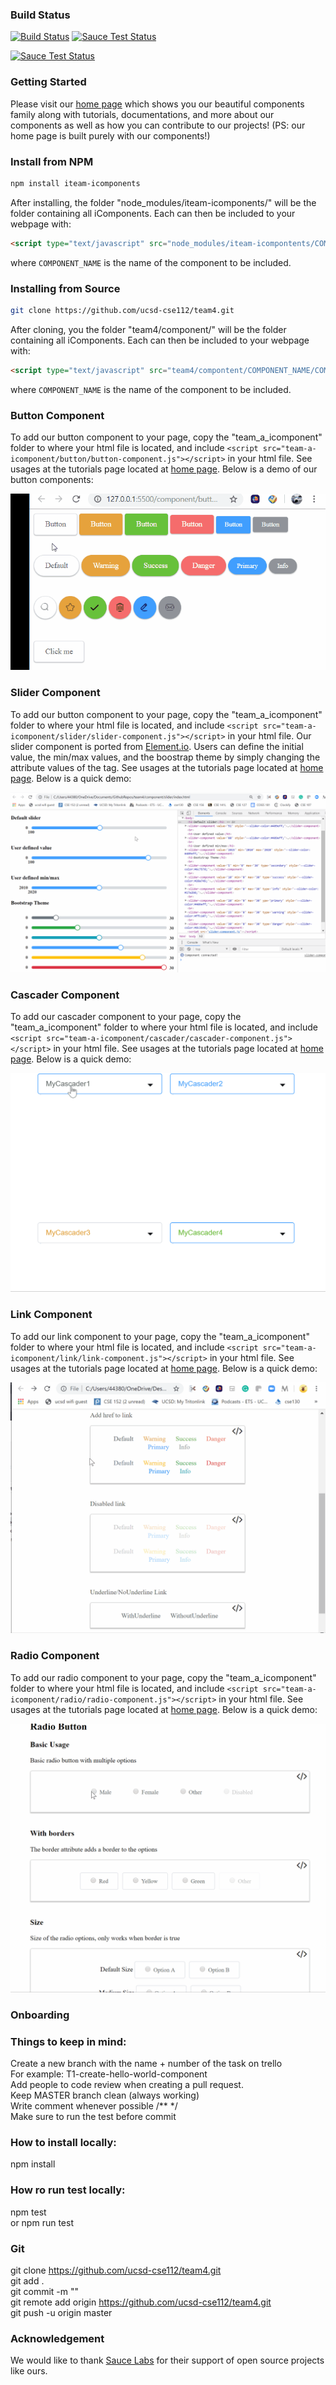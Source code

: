### Build Status
[![Build Status](https://travis-ci.com/ucsd-cse112/team4.svg?token=G2KuH6bAmVeY7RpLEfsK&branch=master)](https://travis-ci.com/ucsd-cse112/team4)
[![Sauce Test Status](https://saucelabs.com/buildstatus/BartholomewTam)](https://saucelabs.com/u/BartholomewTam)

[![Sauce Test Status](https://saucelabs.com/browser-matrix/BartholomewTam.svg)](https://saucelabs.com/u/BartholomewTam)

### Getting Started
  Please visit our [home page](https://ucsd-cse112.github.io/team4/team4/index.html) which shows you our beautiful components family along with tutorials, documentations, and more about our components as well as how you can contribute to our projects! (PS: our home page is built purely with our components!)

### Install from NPM
  ```sh
  npm install iteam-icomponents
  ```
  After installing, the folder "node_modules/iteam-icomponents/" will be the folder containing all iComponents. Each can then be included to your webpage with:
  ```html
  <script type="text/javascript" src="node_modules/iteam-icompontents/COMPONENT_NAME/COMPONENT_NAME.js"></script>
  ```
  where `COMPONENT_NAME` is the name of the component to be included.
  
### Installing from Source
  ```sh
  git clone https://github.com/ucsd-cse112/team4.git
  ```
  After cloning, you the folder "team4/component/" will be the folder containing all iComponents. Each can then be included to your webpage with:
  ```html
  <script type="text/javascript" src="team4/compontent/COMPONENT_NAME/COMPONENT_NAME.js"></script>
  ```
  where `COMPONENT_NAME` is the name of the component to be included.
  
### Button Component
  To add our button component to your page, copy the "team_a_icomponent" folder to where your html file is located, and include `<script src="team-a-icomponent/button/button-component.js"></script>` in your html file. See usages at the tutorials page located at [home page](https://ucsd-cse112.github.io/team4/team4/index.html).
  Below is a demo of our button components:

![Demo](/images/button.gif)

### Slider Component  
  To add our button component to your page, copy the "team_a_icomponent" folder to where your html file is located, and include `<script src="team-a-icomponent/slider/slider-component.js"></script>` in your html file.
  Our slider component is ported from [Element.io](https://element.eleme.io/#/en-US/component/slider). Users can define the initial value, the min/max values, and the boostrap theme by simply changing the attribute values of the tag. 
  See usages at the tutorials page located at [home page](https://ucsd-cse112.github.io/team4/team4/index.html).
  Below is a quick demo:

![Demo](/images/slider_demo.gif)

### Cascader Component
  To add our cascader component to your page, copy the "team_a_icomponent" folder to where your html file is located, and include `<script src="team-a-icomponent/cascader/cascader-component.js"></script>` in your html file.
  See usages at the tutorials page located at [home page](https://ucsd-cse112.github.io/team4/team4/index.html).
  Below is a quick demo:

![Demo](/images/cascader_demo.gif)

### Link Component
  To add our link component to your page, copy the "team_a_icomponent" folder to where your html file is located, and include `<script src="team-a-icomponent/link/link-component.js"></script>` in your html file.
  See usages at the tutorials page located at [home page](https://ucsd-cse112.github.io/team4/team4/index.html).
  Below is a quick demo:

![Demo](/images/link_demo.gif)

### Radio Component
  To add our radio component to your page, copy the "team_a_icomponent" folder to where your html file is located, and include `<script src="team-a-icomponent/radio/radio-component.js"></script>` in your html file.
  See usages at the tutorials page located at [home page](https://ucsd-cse112.github.io/team4/team4/index.html).
  Below is a quick demo:

![Demo](/images/radio_demo.gif)

### Onboarding

### Things to keep in mind:
  Create a new branch with the name + number of the task on trello  
  For example: T1-create-hello-world-component  
  Add people to code review when creating a pull request.  
  Keep MASTER branch clean (always working)  
  Write comment whenever possible /** */   
  Make sure to run the test before commit 

### How to install locally:
  npm install
  
### How ro run test locally:
  npm test  
  or npm run test   

### Git
  git clone https://github.com/ucsd-cse112/team4.git  
  git add .  
  git commit -m ""  
  git remote add origin https://github.com/ucsd-cse112/team4.git  
  git push -u origin master  

### Acknowledgement
  We would like to thank [Sauce Labs](https://saucelabs.com) for their support of open source projects like
  ours.
